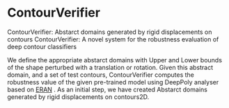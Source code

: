 # ContourVerifier
ContourVerifier: Abstarct domains generated by rigid displacements on contours
ContourVerifier: A novel system for the robustness evaluation of deep contour classifiers

We define the appropriate abstarct domains with Upper and Lower bounds of the shape perturbed with a translation or rotation.
Given this abstract domain, and a set of test contours, ContourVerifier computes the robustness value of the given pre-trained model using DeepPoly analyser based on [ERAN](https://github.com/ImenSmatiENSI/eth-sri) . 
As an initial step, we have created Abstarct domains generated by rigid displacements on contours2D.

